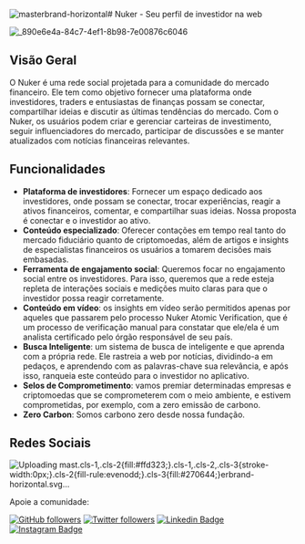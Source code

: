 ![masterbrand-horizontal](https://github.com/nukerapp/.github/assets/57725054/e629aca6-ef61-462c-ba45-ff2ce3f18528)# Nuker - Seu perfil de investidor na web

![_890e6e4a-84c7-4ef1-8b98-7e00876c6046](https://github.com/nukerapp/.github/assets/57725054/4264be48-a588-4a0a-b4fc-0e090ee6c3d2)

## Visão Geral

O Nuker é uma rede social projetada para a comunidade do mercado financeiro. Ele tem como objetivo fornecer uma plataforma onde investidores, traders e entusiastas de finanças possam se conectar, compartilhar ideias e discutir as últimas tendências do mercado. Com o Nuker, os usuários podem criar e gerenciar carteiras de investimento, seguir influenciadores do mercado, participar de discussões e se manter atualizados com notícias financeiras relevantes.

## Funcionalidades


-	**Plataforma de investidores**: Fornecer um espaço dedicado aos investidores, onde possam se conectar, trocar experiências, reagir a ativos financeiros, comentar, e compartilhar suas ideias. Nossa proposta é conectar e o investidor ao ativo.
-	**Conteúdo especializado**: Oferecer contações em tempo real tanto do mercado fiduciário quanto de criptomoedas, além de artigos e insights de especialistas financeiros os usuários a tomarem decisões mais embasadas.
-	**Ferramenta de engajamento social**: Queremos focar no engajamento social entre os investidores. Para isso, queremos que a rede esteja repleta de interações sociais e medições muito claras para que o investidor possa reagir corretamente.
-	**Conteúdo em vídeo**: os insights em vídeo serão permitidos apenas por aqueles que passarem pelo processo Nuker Atomic Verification, que é um processo de verificação manual para constatar que ele/ela é um analista certificado pelo órgão responsável de seu país.
-	**Busca Inteligente**: um sistema de busca de inteligente e que aprenda com a própria rede. Ele rastreia a web por notícias, dividindo-a em pedaços, e aprendendo com as palavras-chave sua relevância, e após isso, ranqueia este conteúdo para o investidor no aplicativo.
-	**Selos de Comprometimento**: vamos premiar determinadas empresas e criptomoedas que se comprometerem com o meio ambiente, e estivem comprometidas, por exemplo, com a zero emissão de carbono. 
-	**Zero Carbon**: Somos carbono zero desde nossa fundação.

## Redes Sociais


![Uploading mast<?xml version="1.0" encoding="UTF-8"?><svg id="Camada_2" xmlns="http://www.w3.org/2000/svg" viewBox="0 0 731.91 262.03"><defs><style>.cls-1,.cls-2{fill:#ffd323;}.cls-1,.cls-2,.cls-3{stroke-width:0px;}.cls-2{fill-rule:evenodd;}.cls-3{fill:#270644;}</style></defs><g id="Camada_1-2"><path class="cls-3" d="m314.96,107.05c1.82-1.82,3.75-3.51,5.78-5.07,2.03-1.56,4.17-2.88,6.44-3.97,2.26-1.09,4.69-1.94,7.28-2.56,2.59-.62,5.41-.93,8.47-.93,4.94,0,9.32.84,13.14,2.51,3.82,1.68,7.01,4.03,9.57,7.06,2.56,3.03,4.5,6.65,5.82,10.85,1.32,4.2,1.98,8.84,1.98,13.89v57.6h-21.79v-57.6c0-5.53-1.27-9.8-3.79-12.83-2.53-3.03-6.38-4.54-11.55-4.54-3.76,0-7.29.85-10.58,2.56-3.29,1.71-6.41,4.03-9.35,6.97v65.45h-21.79v-90.5h13.32c2.82,0,4.67,1.32,5.56,3.97l1.5,7.14Z"/><path class="cls-3" d="m472.06,95.94v90.5h-13.32c-2.88,0-4.71-1.32-5.47-3.97l-1.5-7.23c-3.7,3.76-7.79,6.81-12.26,9.13-4.47,2.32-9.73,3.48-15.79,3.48-4.94,0-9.31-.84-13.1-2.51-3.79-1.68-6.98-4.04-9.57-7.1-2.59-3.06-4.54-6.69-5.87-10.89-1.32-4.2-1.98-8.83-1.98-13.89v-57.51h21.79v57.51c0,5.53,1.28,9.81,3.84,12.83,2.56,3.03,6.4,4.54,11.51,4.54,3.76,0,7.29-.84,10.58-2.51,3.29-1.68,6.41-3.98,9.35-6.92v-65.45h21.79Z"/><path class="cls-3" d="m600.04,143.92c.35,4.65,1.18,8.66,2.47,12.04,1.29,3.38,3,6.17,5.12,8.38,2.12,2.2,4.63,3.85,7.54,4.94,2.91,1.09,6.13,1.63,9.66,1.63s6.57-.41,9.13-1.23c2.56-.82,4.79-1.73,6.7-2.73,1.91-1,3.59-1.91,5.03-2.73,1.44-.82,2.84-1.23,4.19-1.23,1.82,0,3.18.68,4.06,2.03l6.26,7.94c-2.41,2.82-5.12,5.19-8.12,7.1-3,1.91-6.13,3.44-9.39,4.59s-6.59,1.95-9.97,2.43c-3.38.47-6.66.71-9.84.71-6.29,0-12.14-1.04-17.55-3.13-5.41-2.09-10.11-5.17-14.11-9.26-4-4.09-7.15-9.14-9.44-15.17-2.29-6.03-3.44-13.01-3.44-20.95,0-6.17,1-11.98,3-17.42,2-5.44,4.87-10.17,8.6-14.2,3.73-4.03,8.29-7.22,13.67-9.57,5.38-2.35,11.45-3.53,18.21-3.53,5.7,0,10.97.91,15.79,2.73,4.82,1.82,8.97,4.48,12.44,7.98,3.47,3.5,6.19,7.79,8.16,12.88,1.97,5.09,2.95,10.89,2.95,17.42,0,3.29-.35,5.51-1.06,6.66-.71,1.15-2.06,1.72-4.06,1.72h-56.01Zm41.54-13.14c0-2.82-.4-5.48-1.19-7.98-.79-2.5-1.98-4.69-3.57-6.57-1.59-1.88-3.6-3.37-6.04-4.45-2.44-1.09-5.28-1.63-8.51-1.63-6.29,0-11.25,1.79-14.86,5.38-3.62,3.59-5.93,8.67-6.92,15.26h41.1Z"/><path class="cls-3" d="m698.04,111.64c2.82-5.41,6.17-9.66,10.06-12.75,3.88-3.09,8.47-4.63,13.76-4.63,4.17,0,7.53.91,10.06,2.73l-1.41,16.32c-.3,1.06-.72,1.81-1.28,2.25-.56.44-1.31.66-2.25.66-.88,0-2.19-.15-3.93-.44-1.74-.29-3.43-.44-5.07-.44-2.41,0-4.56.35-6.44,1.06-1.88.71-3.57,1.72-5.07,3.04-1.5,1.32-2.82,2.93-3.97,4.81-1.15,1.88-2.22,4.03-3.22,6.44v55.75h-21.79v-90.5h12.79c2.23,0,3.79.4,4.67,1.19.88.79,1.47,2.22,1.76,4.28l1.32,10.23Z"/><polygon class="cls-2" points="575.87 87.28 579.84 92.16 583.44 82.7 587.03 73.24 577.05 74.86 567.06 76.47 571.28 81.66 575.87 87.28"/><path class="cls-3" d="m546.94,142.51c-.88-1.35-1.81-2.62-2.78-3.79-.97-1.18-2.07-2.21-3.31-3.09,2.35-1.41,4.53-3.44,6.53-6.09l28.33-33.49-11.9-14.78-38.3,46.24c-.88,1.18-1.75,1.96-2.6,2.34-.85.38-2.01.57-3.48.57h-4.06V55.36h-21.79v131.07h21.79v-41.46h4.94c1.76,0,3.09.21,3.97.62.88.41,1.73,1.29,2.56,2.65l23.11,34.31c.82,1.47,1.85,2.48,3.09,3.04,1.23.56,2.7.84,4.41.84h19.67l-30.17-43.93Z"/><path class="cls-1" d="m241.01,171.37c-8.73-19.29-18.75-36.84-27.54-50.95,1.41-4.16,5.79-18.24,7.58-37.13,1.98-20.82,1.14-51.95-14.07-81.99l-.66-1.3-1.32.63c-.42.2-41.69,20.12-63.77,49.01l-20.59,6.28-20.59-6.28C77.95,20.75,36.68.83,36.26.63l-1.32-.63-.66,1.3c-15.22,30.04-16.05,61.17-14.07,81.99,1.8,18.89,6.18,32.97,7.58,37.13-8.79,14.1-18.81,31.65-27.54,50.95l-.25.56,3.26,8.74,4.51.33,10.08,38.78.13.17c.1.14,2.36,3.14,6.37,7.97l4.04-1.13c5.72,6.92,31.63,11.21,62.36,12.86.79.75,1.57,1.52,2.34,2.34-.15,4.55,1.17,7.97,3.76,9.67,2.76,1.82,6.22,2.52,9.67,2.63h-.02c.18.32,4.45,7.44,14.13,7.72h0s.01,0,.02,0c0,0,.01,0,.02,0h0c9.67-.28,13.95-7.39,14.13-7.7h-.02c3.45-.12,6.9-.83,9.67-2.65,2.59-1.7,3.91-5.12,3.76-9.67.76-.82,1.55-1.59,2.34-2.34,30.73-1.65,56.64-5.94,62.36-12.86l4.04,1.13c4.01-4.83,6.27-7.84,6.37-7.97l.13-.17,10.08-38.78,4.51-.33,3.26-8.74-.25-.56Z"/><path class="cls-3" d="m101.58,108.46c1.82-1.82,3.75-3.51,5.78-5.07,2.03-1.56,4.17-2.88,6.44-3.97,2.26-1.09,4.69-1.94,7.28-2.56,2.59-.62,5.41-.93,8.47-.93,4.94,0,9.32.84,13.14,2.51,3.82,1.68,7.01,4.03,9.57,7.06,2.56,3.03,4.5,6.65,5.82,10.85,1.32,4.2,1.98,8.84,1.98,13.89v57.6h-21.79v-57.6c0-5.53-1.27-9.8-3.79-12.83-2.53-3.03-6.38-4.54-11.55-4.54-3.76,0-7.29.85-10.58,2.56-3.29,1.71-6.41,4.03-9.35,6.97v65.45h-21.79v-90.5h13.32c2.82,0,4.67,1.32,5.56,3.97l1.5,7.14Z"/></g></svg>erbrand-horizontal.svg…]()


Apoie a comunidade:

[![GitHub followers](https://img.shields.io/github/followers/nukerapp.svg?style=social&label=Follow&maxAge=2592000)](https://github.com/nukerapp?tab=followers)
[![Twitter followers](https://img.shields.io/twitter/follow/nukerapp.svg?style=social&label=Follow)](https://twitter.com/nukerapp)
[![Linkedin Badge](https://img.shields.io/badge/-LinkedIn-blue?style=flat-square&logo=nukerapp&logoColor=white&link=https://www.linkedin.com/in/nukerapp/)](https://www.linkedin.com/in/nukerapp/)
[![Instagram Badge](https://img.shields.io/badge/-Instagram-C13584?style=flat-square&labelColor=C13584&logo=instagram&logoColor=white&link=https://www.instagram.com/nukerapp/)](https://www.instagram.com/nukerapp/)
